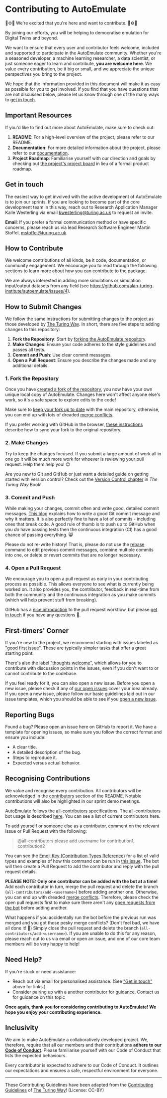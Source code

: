 # Contributing to AutoEmulate

💫⚙️🤖 We're excited that you're here and want to contribute. 🤖⚙️💫

By joining our efforts, you will be helping to democratise emulation for Digital Twins and beyond.

We want to ensure that every user and contributor feels welcome, included and supported to participate in the AutoEmulate community. Whether you're a seasoned developer, a machine learning researcher, a data scientist, or just someone eager to learn and contribute, **you are welcome here**. We value every contribution, be it big or small, and we appreciate the unique perspectives you bring to the project.

We hope that the information provided in this document will make it as easy as possible for you to get involved. If you find that you have questions that are not discussed below, please let us know through one of the many ways to [get in touch](#get-in-touch).

## Important Resources

If you'd like to find out more about AutoEmulate, make sure to check out:

1. **README**: For a high-level overview of the project, please refer to our README.
2. **Documentation**: For more detailed information about the project, please refer to our [documentation](https://alan-turing-institute.github.io/autoemulate).
3. **Project Roadmap**: Familiarise yourself with our direction and goals by checking out [the project's project board](https://github.com/orgs/alan-turing-institute/projects/185/views/4) in lieu of a formal product roadmap.

## Get in touch

The easiest way to get involved with the active development of AutoEmulate is to join our sprints. If you are looking to become part of the core development team in this way, reach out to Research Application Manager Kalle Westerling via email kwesterling@turing.ac.uk to request an invite.

<!-- The easiest way to get involved with the active development of AutoEmulate is to join our regular community calls. The community calls are currently on a hiatus but if you are interested in participating in the forthcoming community calls, which will start in 2024, you should join our Slack workspace, where conversation about when to hold the community calls in the future will take place. -->

<!--
**Slack Workspace**: Join our [AutoEmulate Slack channel](<LINK TO SIGN-UP OR TO THE SLACK TEAM>) for discussions, queries, and community interactions. Send us an email at kwesterling@turing.ac.uk to request an invite.
-->

**Email**: If you prefer a formal communication method or have specific concerns, please reach us via lead Research Software Engineer Martin Stoffel, mstoffel@turing.ac.uk.

## How to Contribute

We welcome contributions of all kinds, be it code, documentation, or community engagement. We encourage you to read through the following sections to learn more about how you can contribute to the package.

We are always interested in adding more simulations or simulation input/output datasets from any field (see https://github.com/alan-turing-institute/autoemulate/issues/4).

## How to Submit Changes

We follow the same instructions for submitting changes to the project as those developed by [The Turing Way](https://github.com/the-turing-way/the-turing-way/blob/main/CONTRIBUTING.md#making-a-change-with-a-pull-request). In short, there are five steps to adding changes to this repository:

1. **Fork the Repository**: Start by [forking the AutoEmulate repository](https://github.com/alan-turing-institute/autoemulate/fork).
1. **Make Changes**: Ensure your code adheres to the style guidelines and passes all tests.
2. **Commit and Push**: Use clear commit messages.
3. **Open a Pull Request**: Ensure you describe the changes made and any additional details.

### 1. Fork the Repository

Once you have [created a fork of the repository](https://github.com/alan-turing-institute/autoemulate/fork), you now have your own unique local copy of AutoEmulate. Changes here won't affect anyone else's work, so it's a safe space to explore edits to the code!

Make sure to [keep your fork up to date](https://docs.github.com/en/pull-requests/collaborating-with-pull-requests/working-with-forks/syncing-a-fork) with the main repository, otherwise, you can end up with lots of dreaded [merge conflicts](https://docs.github.com/en/pull-requests/collaborating-with-pull-requests/addressing-merge-conflicts/about-merge-conflicts).

If you prefer working with GitHub in the browser, [these instructions](https://github.com/KirstieJane/STEMMRoleModels/wiki/Syncing-your-fork-to-the-original-repository-via-the-browser) describe how to sync your fork to the original repository.

### 2. Make Changes

Try to keep the changes focused. If you submit a large amount of work all in one go it will be much more work for whoever is reviewing your pull request. Help them help you! :wink:

Are you new to Git and GitHub or just want a detailed guide on getting started with version control? Check out the [Version Control chapter](https://the-turing-way.netlify.com/version_control/version_control.html) in _The Turing Way_ Book!

### 3. Commit and Push

While making your changes, commit often and write good, detailed commit messages. [This blog](https://chris.beams.io/posts/git-commit/) explains how to write a good Git commit message and why it matters. It is also perfectly fine to have a lot of commits - including ones that break code. A good rule of thumb is to push up to GitHub when you _do_ have passing tests then the continuous integration (CI) has a good chance of passing everything. 😸

Please do not re-write history! That is, please do not use the [rebase](https://help.github.com/en/articles/about-git-rebase) command to edit previous commit messages, combine multiple commits into one, or delete or revert commits that are no longer necessary.

### 4. Open a Pull Request

We encourage you to open a pull request as early in your contributing process as possible. This allows everyone to see what is currently being worked on. It also provides you, the contributor, feedback in real-time from both the community and the continuous integration as you make commits (which will help prevent stuff from breaking).

GitHub has a [nice introduction](https://guides.github.com/introduction/flow) to the pull request workflow, but please [get in touch](#get-in-touch) if you have any questions :balloon:.

## First-timers' Corner

If you're new to the project, we recommend starting with issues labeled as ["good first issue"](https://github.com/alan-turing-institute/autoemulate/issues?q=is:issue+is:open+label:%22good+first+issue%22). These are typically simpler tasks that offer a great starting point.

There's also the label ["thoughts welcome"](https://github.com/alan-turing-institute/autoemulate/issues?q=is:issue+is:open+label:%22thoughts+welcome%22), which allows for you to contribute with discussion points in the issues, even if you don't want to
or cannot contribute to the codebase.

If you feel ready for it, you can also open a new issue. Before you open a new issue, please check if any of [our open issues](https://github.com/alan-turing-institute/autoemulate/issues) cover your idea already. If you open a new issue, please follow our basic guidelines laid out in our issue templates, which you should be able to see if you [open a new issue](https://github.com/alan-turing-institute/autoemulate/issues/new/choose).

## Reporting Bugs

Found a bug? Please open an issue here on GitHub to report it. We have a template for opening issues, so make sure you follow the correct format and ensure you include:

- A clear title.
- A detailed description of the bug.
- Steps to reproduce it.
- Expected versus actual behavior.

## Recognising Contributions

We value and recognise every contribution. All contributors will be acknowledged in the [contributors](https://github.com/alan-turing-institute/autoemulate/tree/main#contributors) section of the README. Notable contributions will also be highlighted in our sprint demo meetings.

AutoEmulate follows the [all-contributors](https://github.com/kentcdodds/all-contributors#emoji-key) specifications. The all-contributors bot usage is described [here](https://allcontributors.org/docs/en/bot/usage). You can see a list of current contributors here.

To add yourself or someone else as a contributor, comment on the relevant Issue or Pull Request with the following:

> @all-contributors please add username for contribution1, contribution2

You can see the [Emoji Key (Contribution Types Reference)](https://allcontributors.org/docs/en/emoji-key) for a list of valid <contribution> types and examples of how this command can be run in [this issue](https://github.com/alan-turing-institute/autoemulate/issues/94). The bot will then create a Pull Request to add the contributor and reply with the pull request details.

**PLEASE NOTE: Only one contributor can be added with the bot at a time!** Add each contributor in turn, merge the pull request and delete the branch (`all-contributors/add-<username>`) before adding another one. Otherwise, you can end up with dreaded [merge conflicts](https://help.github.com/articles/about-merge-conflicts). Therefore, please check the open pull requests first to make sure there aren't any [open requests from the bot](https://github.com/alan-turing-institute/autoemulate/pulls/app%2Fallcontributors) before adding another.

What happens if you accidentally run the bot before the previous run was merged and you got those pesky merge conflicts? (Don't feel bad, we have all done it! 🙈) Simply close the pull request and delete the branch (`all-contributors/add-<username>`). If you are unable to do this for any reason, please <!-- let us know on Slack <link to Slack>--> reach out to us via email or open an issue, and one of our core team members will be very happy to help!

## Need Help?

If you're stuck or need assistance:

<!-- #TODO #148 - Check our [FAQ](<ADD LINK TO FAQ DOCUMENT>) section first. -->
- Reach out <!-- on Slack or --> via email for personalised assistance. (See ["Get in touch"](#get-in-touch) above for links.)
- Consider pairing up with a another contributor for guidance. <!-- You can always find us in the Slack channel and we're happy to chat! -->Contact us for guidance on this topic

**Once again, thank you for considering contributing to AutoEmulate! We hope you enjoy your contributing experience.**

## Inclusivity

We aim to make AutoEmulate a collaboratively developed project. We, therefore, require that all our members and their contributions **adhere to our [Code of Conduct](./CODE_OF_CONDUCT.md)**. Please familiarise yourself with our Code of Conduct that lists the expected behaviours.

Every contributor is expected to adhere to our Code of Conduct. It outlines our expectations and ensures a safe, respectful environment for everyone.

----

These Contributing Guidelines have been adapted from the [Contributing Guidelines](https://github.com/the-turing-way/the-turing-way/blob/main/CONTRIBUTING.md#recognising-contributions) of [The Turing Way](https://github.com/the-turing-way/the-turing-way)! (License: CC-BY)

